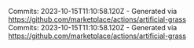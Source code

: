Commits: 2023-10-15T11:10:58.120Z - Generated via https://github.com/marketplace/actions/artificial-grass
<br>
Commits: 2023-10-15T11:10:58.120Z - Generated via https://github.com/marketplace/actions/artificial-grass
<br>
